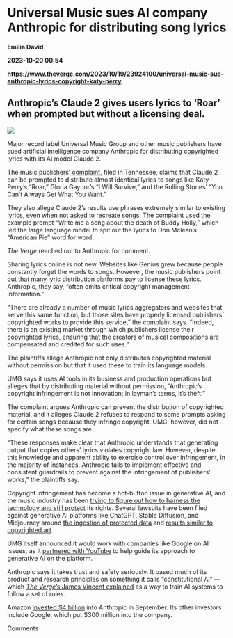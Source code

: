 # Universal Music sues AI company Anthropic for distributing song lyrics
**Emilia David**

**2023-10-20 00:54**

**https://www.theverge.com/2023/10/19/23924100/universal-music-sue-anthropic-lyrics-copyright-katy-perry**

Anthropic’s Claude 2 gives users lyrics to ‘Roar’ when prompted but without a licensing deal.
---------------------------------------------------------------------------------------------

![](https://cdn.vox-cdn.com/thumbor/KextqryeSw6CO8DgNHUhqLlH7ZA=/0x0:2040x1360/1200x628/filters:focal(1020x680:1021x681)/cdn.vox-cdn.com/uploads/chorus_asset/file/16125019/acastro_190416_1777_music_ai_0001.0.jpg)

Major record label Universal Music Group and other music publishers have sued artificial intelligence company Anthropic for distributing copyrighted lyrics with its AI model Claude 2.

The music publishers’ [complaint](https://storage.courtlistener.com/recap/gov.uscourts.tnmd.96652/gov.uscourts.tnmd.96652.1.0.pdf), filed in Tennessee, claims that Claude 2 can be prompted to distribute almost identical lyrics to songs like Katy Perry’s “Roar,” Gloria Gaynor’s “I Will Survive,” and the Rolling Stones’ “You Can’t Always Get What You Want.”

They also allege Claude 2’s results use phrases extremely similar to existing lyrics, even when not asked to recreate songs. The complaint used the example prompt “Write me a song about the death of Buddy Holly,” which led the large language model to spit out the lyrics to Don Mclean’s “American Pie” word for word.

_The Verge_ reached out to Anthropic for comment.

Sharing lyrics online is not new. Websites like Genius grew because people constantly forget the words to songs. However, the music publishers point out that many lyric distribution platforms pay to license these lyrics. Anthropic, they say, “often omits critical copyright management information.”

“There are already a number of music lyrics aggregators and websites that serve this same function, but those sites have properly licensed publishers’ copyrighted works to provide this service,” the complaint says. “Indeed, there is an existing market through which publishers license their copyrighted lyrics, ensuring that the creators of musical compositions are compensated and credited for such uses.”

The plaintiffs allege Anthropic not only distributes copyrighted material without permission but that it used these to train its language models.

UMG says it uses AI tools in its business and production operations but alleges that by distributing material without permission, “Anthropic’s copyright infringement is not innovation; in layman’s terms, it’s theft.”

The complaint argues Anthropic can prevent the distribution of copyrighted material, and it alleges Claude 2 refuses to respond to some prompts asking for certain songs because they infringe copyright. UMG, however, did not specify what these songs are.

“These responses make clear that Anthropic understands that generating output that copies others’ lyrics violates copyright law. However, despite this knowledge and apparent ability to exercise control over infringement, in the majority of instances, Anthropic fails to implement effective and consistent guardrails to prevent against the infringement of publishers’ works,” the plaintiffs say.

Copyright infringement has become a hot-button issue in generative AI, and the music industry has been [trying to figure out how to harness the technology and still protect](https://www.theverge.com/2023/9/21/23836337/music-generative-ai-voice-likeness-regulation) its rights. Several lawsuits have been filed against generative AI platforms like ChatGPT, Stable Diffusion, and Midjourney around [the ingestion of protected data](https://www.theverge.com/2023/9/20/23882140/george-r-r-martin-lawsuit-openai-copyright-infringement) and [results similar to copyrighted art](https://www.theverge.com/2023/1/16/23557098/generative-ai-art-copyright-legal-lawsuit-stable-diffusion-midjourney-deviantart).

UMG itself announced it would work with companies like Google on AI issues, as it [partnered with YouTube](https://www.theverge.com/2023/8/21/23840026/youtube-ai-music-copyright-monetization-universal) to help guide its approach to generative AI on the platform.

Anthropic says it takes trust and safety seriously. It based much of its product and research principles on something it calls “constitutional AI” — which [_The Verge_’s James Vincent explained](https://www.theverge.com/2023/5/9/23716746/ai-startup-anthropic-constitutional-ai-safety) as a way to train AI systems to follow a set of rules.

Amazon [invested $4 billion](https://www.theverge.com/2023/9/25/23888841/amazon-4-billion-investment-anthropic-claude-ai-openai-microsoft) into Anthropic in September. Its other investors include Google, which put $300 million into the company.

Comments